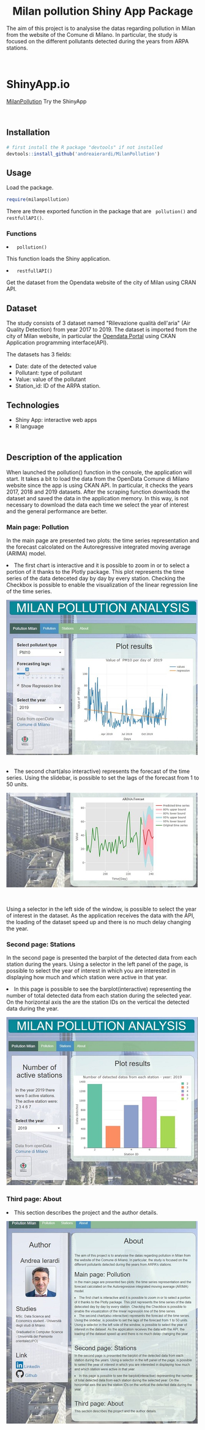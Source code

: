 <h1 align="center">Milan pollution Shiny App Package </h1>
<p> The aim of this project is to analysise the datas regarding pollution in Milan from the website of the Comune di Milano. In particular, the study is focused on the different pollutants detected during the years from ARPA stations. 
  </p> 
<br>
  
 <h1> ShinyApp.io    </h1>
<p>   <a href= "https://andreaierardi.shinyapps.io/Milan-Pollution-Analysis/"> MilanPollution</a> Try the ShinyApp </p> 
 <br>

<h2> Installation</h2>

```R
# first install the R package "devtools" if not installed
devtools::install_github('andreaierardi/MilanPollution')
```

<h2> Usage</h2>
<p> Load the package. </p>

```R
require(milanpollution)
```
<p> There are three exported function in the package that are <code> pollution()</code> and <code> restfullAPI()</code>.</p>

<h3> Functions </h3>
<li><code> pollution()</code></li>
<p> This function loads the Shiny  application. </p>
<li><code> restfullAPI()</code></li>
<p> Get the dataset from the Opendata website of the city of Milan using CRAN API. </p>


<h2> Dataset </h2>
<p> The study consists of 3 dataset named "Rilevazione qualità dell'aria" (Air Quality Detection) from year 2017 to 2019. 
The dataset is imported from the city of Milan website, in particular the <a href= "http://dati.comune.milano.it/"> Opendata Portal</a> using CKAN Application programming interface(API). </p>
<p> The datasets has 3 fields: </p>

- Date: date of the detected value
- Pollutant: type of pollutant
- Value: value of the pollutant
- Station_id: ID of the ARPA station.

<h2> Technologies </h2>

- Shiny App: interactive web apps
- R language

<br>
<h2> Description of the application </h2>
<p> When launched the pollution() function in the console, the application will start. It takes a bit to load the data from the OpenData Comune di Milano website since the app is using CKAN API. In particular, it checks the years 2017, 2018 and 2019 datasets. After the scraping function downloads the dataset and saved the data in the application memory. In this way, is not necessary to download the data each time we select the year of interest and the general performance are better. </p>

<h3> Main page: Pollution </h3>

<p> In the main page are presented two plots: the time series representation and the forecast calcolated on the Autoregressive integrated moving average (ARIMA) model. 


<li> The first chart is interactive and it is possible to zoom in or to select a portion of it thanks to the Plotly package. This plot represents the time series of the data deteceted day by day by every station. Checking the Checkbox is possible to enable the visualization of the linear regression line of the time series.

![Alt Text](inst/pollution/www/img/mainpage.JPG)
</li>
<br>

<li> The second chart(also interactive) represents the forecast of the time series. Using the slidebar, is possible to set the lags of the forecast from 1 to 50 units. 
<br>

![Alt Text](inst/pollution/www/img/mainpage2.JPG)

</li>
<br>

<p> Using a selector in the left side of the window, is possible to select the year of interest in the dataset. As the application receives the data with the API, the loading of the dataset speed up and there is no much delay changing the year.</p>


<h3> Second page: Stations </h3>

<p> In the second page is presented the barplot of the detected data from each station during the years. Using a selector in the left panel of the page, is possible to select the year of interest in which you are interested in displaying how much and which station were active in that year.
</p>

<li>  In this page is possible to see the barplot(interactive) representing the number of total detected data from each station during the selected year. On the horizontal axis the are the station IDs on the vertical the detected data during the year. 

![Alt Text](inst/pollution/www/img/secondpage.JPG)
</li>
<h3> Third page: About </h3>
<li>This section describes the project and the author details. 

![Alt Text](inst/pollution/www/img/thirdpage.JPG)
</li>
